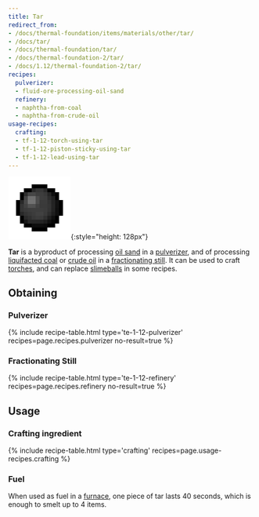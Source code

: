 ```yaml
---
title: Tar
redirect_from:
- /docs/thermal-foundation/items/materials/other/tar/
- /docs/tar/
- /docs/thermal-foundation/tar/
- /docs/thermal-foundation-2/tar/
- /docs/1.12/thermal-foundation-2/tar/
recipes:
  pulverizer:
  - fluid-ore-processing-oil-sand
  refinery:
  - naphtha-from-coal
  - naphtha-from-crude-oil
usage-recipes:
  crafting:
  - tf-1-12-torch-using-tar
  - tf-1-12-piston-sticky-using-tar
  - tf-1-12-lead-using-tar
---
```


![Tar](/assets/images/thermal-foundation-2/tar.png){:style="height: 128px"}


**Tar** is a byproduct of processing [oil sand](../oil-sand/) in a
[pulverizer](../../thermal-expansion/pulverizer/), and of processing [liquifacted
coal](../liquifacted-coal/) or [crude oil](../crude-oil/) in a
[fractionating still](../../thermal-expansion/fractionating-still/). It can be used to craft
[torches](https://minecraft.wiki/w/Torches), and can replace
[slimeballs](https://minecraft.wiki/w/Slimeball) in some recipes.


Obtaining
---------

### Pulverizer
{% include recipe-table.html type='te-1-12-pulverizer' recipes=page.recipes.pulverizer no-result=true %}

### Fractionating Still
{% include recipe-table.html type='te-1-12-refinery' recipes=page.recipes.refinery no-result=true %}


Usage
-----

### Crafting ingredient
{% include recipe-table.html type='crafting' recipes=page.usage-recipes.crafting %}

### Fuel
When used as fuel in a [furnace](https://minecraft.wiki/w/Furnace), one
piece of tar lasts 40 seconds, which is enough to smelt up to 4 items.
